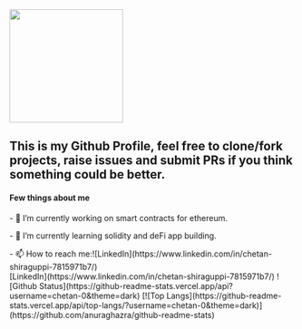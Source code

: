 <!--  ![visitors](https://visitor-badge.glitch.me/badge?page_id=chetan&left_color=green&right_color=red)
 [![Visits Badge](https://badges.pufler.dev/visits/puf17640/git-badges)](https://badges.pufler.dev) -->
 
<img align ="center" src="https://user-images.githubusercontent.com/44582949/97300632-ed3cd700-1880-11eb-9670-766d86aa6de0.gif" height="200">
<h2>This is my Github Profile, feel free to clone/fork projects, raise issues and submit PRs if you think something could be better.</h2>
<h4> Few things about me </h4> 
<p>- 🔭 I’m currently working on smart contracts for ethereum.</p>
<p>- 🌱 I’m currently learning solidity and deFi app building.</p>
- 📫 How to reach me:![LinkedIn](https://www.linkedin.com/in/chetan-shiraguppi-7815971b7/)
<br>
[LinkedIn](https://www.linkedin.com/in/chetan-shiraguppi-7815971b7/)
![Github Status](https://github-readme-stats.vercel.app/api?username=chetan-0&theme=dark)
[![Top Langs](https://github-readme-stats.vercel.app/api/top-langs/?username=chetan-0&theme=dark)](https://github.com/anuraghazra/github-readme-stats)


